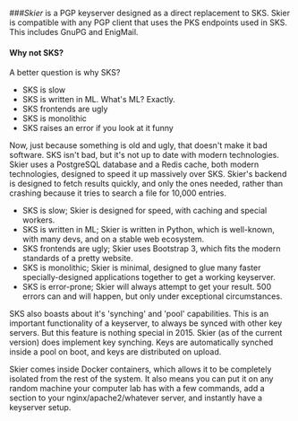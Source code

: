 <!--
markdown/_about.md -> templates/generated/_about.html
!-->
###*Skier* is a PGP keyserver designed as a direct replacement to SKS.
Skier is compatible with any PGP client that uses the PKS endpoints used in SKS. This includes GnuPG and EnigMail.

#### Why not SKS?

A better question is why SKS?

- SKS is slow
- SKS is written in ML. What's ML? Exactly.
- SKS frontends are ugly
- SKS is monolithic
- SKS raises an error if you look at it funny

Now, just because something is old and ugly, that doesn't make it bad software. SKS isn't bad, but it's not up to date with modern technologies.
Skier uses a PostgreSQL database and a Redis cache, both modern technologies, designed to speed it up massively over SKS.
Skier's backend is designed to fetch results quickly, and only the ones needed, rather than crashing because it tries to search a file for 10,000 entries.

- SKS is slow; Skier is designed for speed, with caching and special workers.
- SKS is written in ML; Skier is written in Python, which is well-known, with many devs, and on a stable web ecosystem.
- SKS frontends are ugly; Skier uses Bootstrap 3, which fits the modern standards of a pretty website.
- SKS is monolithic; Skier is minimal, designed to glue many faster specially-designed applications together to get a working keyserver.
- SKS is error-prone; Skier will always attempt to get your result. 500 errors can and will happen, but only under exceptional circumstances.

SKS also boasts about it's 'synching' and 'pool' capabilities. This is an important functionality of a keyserver, to always be synced with other key servers. But this feature is nothing special in 2015.
Skier (as of the current version) does implement key synching. Keys are automatically synched inside a pool on boot, and keys are distributed on upload.

Skier comes inside Docker containers, which allows it to be completely isolated from the rest of the system. It also means you can put it on any random machine your computer lab has with a few commands, add a section to your nginx/apache2/whatever server, and instantly have a keyserver setup.



